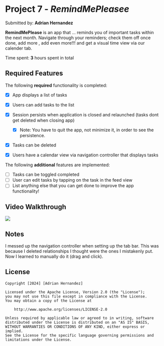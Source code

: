 # Project 7 - *RemindMePleasee*

Submitted by: **Adrian Hernandez**

**RemindMePlease** is an app that ... reminds you of important tasks within the next month. Navigate through your reminders; check them off once done, add more
, add even more!!! and get a visual time view via our calender tab.

Time spent: **3** hours spent in total

## Required Features

The following **required** functionality is completed:

- [X] App displays a list of tasks
- [X] Users can add tasks to the list
- [X] Session persists when application is closed and relaunched (tasks dont get deleted when closing app) 
  - [X] Note: You have to quit the app, not minimize it, in order to see the persistence.
- [X] Tasks can be deleted
- [X] Users have a calendar view via navigation controller that displays tasks	


The following **additional** features are implemented:

- [ ] Tasks can be toggled completed
- [ ] User can edit tasks by tapping on the task in the feed view
- [ ] List anything else that you can get done to improve the app functionality!

## Video Walkthrough

<div>
    <a href="https://www.loom.com/share/71df8f4c0d8e4c86aa1326f9f4d402ed">
    </a>
    <a href="https://www.loom.com/share/71df8f4c0d8e4c86aa1326f9f4d402ed">
      <img style="max-width:300px;" src="https://cdn.loom.com/sessions/thumbnails/71df8f4c0d8e4c86aa1326f9f4d402ed-with-play.gif">
    </a>
  </div>

## Notes

I messed up the navigation controller when setting up the tab bar. This was because I deleted relationships I thought were the ones
I mistakenly put. Now I learned to manually do it (drag and click).
## License

    Copyright [2024] [Adrian Hernandez]

    Licensed under the Apache License, Version 2.0 (the "License");
    you may not use this file except in compliance with the License.
    You may obtain a copy of the License at

        http://www.apache.org/licenses/LICENSE-2.0

    Unless required by applicable law or agreed to in writing, software
    distributed under the License is distributed on an "AS IS" BASIS,
    WITHOUT WARRANTIES OR CONDITIONS OF ANY KIND, either express or implied.
    See the License for the specific language governing permissions and
    limitations under the License.
